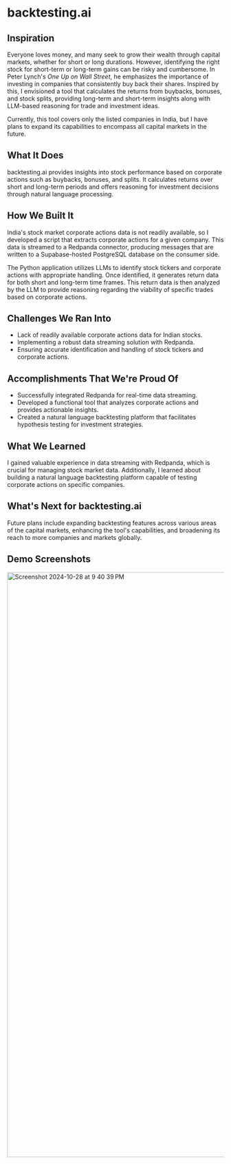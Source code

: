 # backtesting.ai

## Inspiration
Everyone loves money, and many seek to grow their wealth through capital markets, whether for short or long durations. However, identifying the right stock for short-term or long-term gains can be risky and cumbersome. In Peter Lynch's *One Up on Wall Street*, he emphasizes the importance of investing in companies that consistently buy back their shares. Inspired by this, I envisioned a tool that calculates the returns from buybacks, bonuses, and stock splits, providing long-term and short-term insights along with LLM-based reasoning for trade and investment ideas.

Currently, this tool covers only the listed companies in India, but I have plans to expand its capabilities to encompass all capital markets in the future.

## What It Does
backtesting.ai provides insights into stock performance based on corporate actions such as buybacks, bonuses, and splits. It calculates returns over short and long-term periods and offers reasoning for investment decisions through natural language processing.

## How We Built It
India's stock market corporate actions data is not readily available, so I developed a script that extracts corporate actions for a given company. This data is streamed to a Redpanda connector, producing messages that are written to a Supabase-hosted PostgreSQL database on the consumer side.

The Python application utilizes LLMs to identify stock tickers and corporate actions with appropriate handling. Once identified, it generates return data for both short and long-term time frames. This return data is then analyzed by the LLM to provide reasoning regarding the viability of specific trades based on corporate actions.

## Challenges We Ran Into
- Lack of readily available corporate actions data for Indian stocks.
- Implementing a robust data streaming solution with Redpanda.
- Ensuring accurate identification and handling of stock tickers and corporate actions.

## Accomplishments That We're Proud Of
- Successfully integrated Redpanda for real-time data streaming.
- Developed a functional tool that analyzes corporate actions and provides actionable insights.
- Created a natural language backtesting platform that facilitates hypothesis testing for investment strategies.

## What We Learned
I gained valuable experience in data streaming with Redpanda, which is crucial for managing stock market data. Additionally, I learned about building a natural language backtesting platform capable of testing corporate actions on specific companies.

## What's Next for backtesting.ai
Future plans include expanding backtesting features across various areas of the capital markets, enhancing the tool's capabilities, and broadening its reach to more companies and markets globally.


## Demo Screenshots

<img width="1359" alt="Screenshot 2024-10-28 at 9 40 39 PM" src="https://github.com/user-attachments/assets/799c1e6f-84db-4e62-bdd7-b2a594697bf4">




